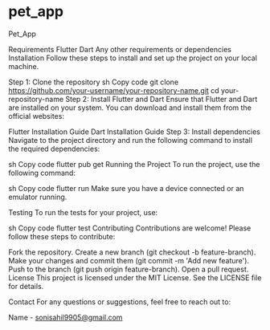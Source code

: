 # pet_app

Pet_App



Requirements
Flutter
Dart
Any other requirements or dependencies
Installation
Follow these steps to install and set up the project on your local machine.

Step 1: Clone the repository
sh
Copy code
git clone https://github.com/your-username/your-repository-name.git
cd your-repository-name
Step 2: Install Flutter and Dart
Ensure that Flutter and Dart are installed on your system. You can download and install them from the official websites:

Flutter Installation Guide
Dart Installation Guide
Step 3: Install dependencies
Navigate to the project directory and run the following command to install the required dependencies:

sh
Copy code
flutter pub get
Running the Project
To run the project, use the following command:

sh
Copy code
flutter run
Make sure you have a device connected or an emulator running.

Testing
To run the tests for your project, use:

sh
Copy code
flutter test
Contributing
Contributions are welcome! Please follow these steps to contribute:

Fork the repository.
Create a new branch (git checkout -b feature-branch).
Make your changes and commit them (git commit -m 'Add new feature').
Push to the branch (git push origin feature-branch).
Open a pull request.
License
This project is licensed under the MIT License. See the LICENSE file for details.

Contact
For any questions or suggestions, feel free to reach out to:

 Name - sonisahil9905@gmail.com
